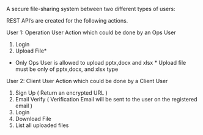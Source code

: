 A secure file-sharing system between two different types of users:

REST API’s are created for the following actions.

User 1: Operation User
Action which could be done by an Ops User
1. Login
2. Upload File*
* Only Ops User is allowed to upload pptx,docx and xlsx * 
Upload file must be only of pptx,docx, and xlsx type

User 2: Client User
Action which could be done by a Client User
1. Sign Up ( Return an encrypted URL )
2. Email Verify ( Verification Email will be sent to the user on the registered email )
3. Login
4. Download File
5. List all uploaded files

